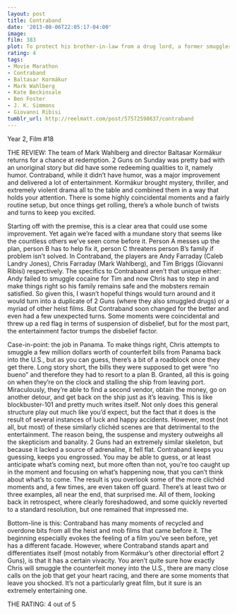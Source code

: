 ```yaml
---
layout: post
title: Contraband
date: '2013-08-06T22:05:17-04:00'
image: 
film: 383
plot: To protect his brother-in-law from a drug lord, a former smuggler heads to Panama to score millions of dollars in counterfeit bills.
rating: 4
tags:
- Movie Marathon
- Contraband
- Baltasar Kormákur
- Mark Wahlberg
- Kate Beckinsale
- Ben Foster
- J. K. Simmons
- Giovanni Ribisi
tumblr_url: http://reelmatt.com/post/57572598637/contraband
---
```


Year 2, Film #18

THE REVIEW: The team of Mark Wahlberg and director Baltasar Kormákur returns for a chance at redemption. 2 Guns on Sunday was pretty bad with an unoriginal story but did have some redeeming qualities to it, namely humor. Contraband, while it didn’t have humor, was a major improvement and delivered a lot of entertainment. Kormákur brought mystery, thriller, and extremely violent drama all to the table and combined them in a way that holds your attention. There is some highly coincidental moments and a fairly routine setup, but once things get rolling, there’s a whole bunch of twists and turns to keep you excited.

Starting off with the premise, this is a clear area that could use some improvement. Yet again we’re faced with a mundane story that seems like the countless others we’ve seen come before it. Person A messes up the plan, person B has to help fix it, person C threatens person B’s family if problem isn’t solved. In Contraband, the players are Andy Farraday (Caleb Landry Jones), Chris Farraday (Mark Wahlberg), and Tim Briggs (Giovanni Ribisi) respectively. The specifics to Contraband aren’t that unique either: Andy failed to smuggle cocaine for Tim and now Chris has to step in and make things right so his family remains safe and the mobsters remain satisfied. So given this, I wasn’t hopeful things would turn around and it would turn into a duplicate of 2 Guns (where they also smuggled drugs) or a myriad of other heist films. But Contraband soon changed for the better and even had a few unexpected turns. Some moments were coincidental and threw up a red flag in terms of suspension of disbelief, but for the most part, the entertainment factor trumps the disbelief factor.

Case-in-point: the job in Panama. To make things right, Chris attempts to smuggle a few million dollars worth of counterfeit bills from Panama back into the U.S., but as you can guess, there’s a bit of a roadblock once they get there. Long story short, the bills they were supposed to get were “no bueno” and therefore they had to resort to a plan B. Granted, all this is going on when they’re on the clock and stalling the ship from leaving port. Miraculously, they’re able to find a second vendor, obtain the money, go on another detour, and get back on the ship just as it’s leaving. This is like blockbuster-101 and pretty much writes itself. Not only does this general structure play out much like you’d expect, but the fact that it does is the result of several instances of luck and happy accidents. However, most (not all, but most) of these similarly clichéd scenes are that detrimental to the entertainment. The reason being, the suspense and mystery outweighs all the skepticism and banality. 2 Guns had an extremely similar skeleton, but because it lacked a source of adrenaline, it fell flat. Contraband keeps you guessing, keeps you engrossed. You may be able to guess, or at least anticipate what’s coming next, but more often than not, you’re too caught up in the moment and focusing on what’s happening now, that you can’t think about what’s to come. The result is you overlook some of the more clichéd moments and, a few times, are even taken off guard. There’s at least two or three examples, all near the end, that surprised me. All of them, looking back in retrospect, where clearly foreshadowed, and some quickly reverted to a standard resolution, but one remained that impressed me.

Bottom-line is this: Contraband has many moments of recycled and overdone bits from all the heist and mob films that came before it. The beginning especially evokes the feeling of a film you’ve seen before, yet has a different facade. However, where Contraband stands apart and differentiates itself (most notably from Kormákur’s other directorial effort 2 Guns), is that it has a certain vivacity. You aren’t quite sure how exactly Chris will smuggle the counterfeit money into the U.S., there are many close calls on the job that get your heart racing, and there are some moments that leave you shocked. It’s not a particularly great film, but it sure is an extremely entertaining one.

THE RATING: 4 out of 5 
